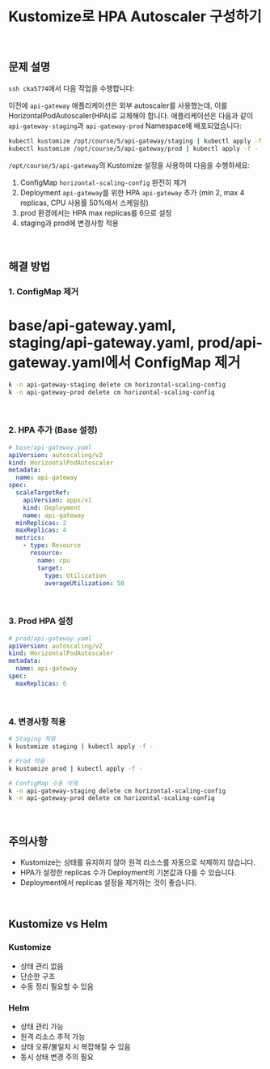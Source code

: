 # Kustomize로 HPA Autoscaler 구성하기

<br/>

## 문제 설명
`ssh cka5774`에서 다음 작업을 수행합니다:

이전에 `api-gateway` 애플리케이션은 외부 autoscaler를 사용했는데, 이를 HorizontalPodAutoscaler(HPA)로 교체해야 합니다. 애플리케이션은 다음과 같이 `api-gateway-staging`과 `api-gateway-prod` Namespace에 배포되었습니다:

```bash
kubectl kustomize /opt/course/5/api-gateway/staging | kubectl apply -f -
kubectl kustomize /opt/course/5/api-gateway/prod | kubectl apply -f -
```

`/opt/course/5/api-gateway`의 Kustomize 설정을 사용하여 다음을 수행하세요:

1. ConfigMap `horizontal-scaling-config` 완전히 제거
2. Deployment `api-gateway`를 위한 HPA `api-gateway` 추가 (min 2, max 4 replicas, CPU 사용률 50%에서 스케일링)
3. prod 환경에서는 HPA max replicas를 6으로 설정
4. staging과 prod에 변경사항 적용

<br/>

## 해결 방법

### 1. ConfigMap 제거
# base/api-gateway.yaml, staging/api-gateway.yaml, prod/api-gateway.yaml에서 ConfigMap 제거

```bash
k -n api-gateway-staging delete cm horizontal-scaling-config
k -n api-gateway-prod delete cm horizontal-scaling-config
```

<br/>

### 2. HPA 추가 (Base 설정)
```yaml
# base/api-gateway.yaml
apiVersion: autoscaling/v2
kind: HorizontalPodAutoscaler
metadata:
  name: api-gateway
spec:
  scaleTargetRef:
    apiVersion: apps/v1
    kind: Deployment
    name: api-gateway
  minReplicas: 2
  maxReplicas: 4
  metrics:
    - type: Resource
      resource:
        name: cpu
        target:
          type: Utilization
          averageUtilization: 50
```

<br/>

### 3. Prod HPA 설정
```yaml
# prod/api-gateway.yaml
apiVersion: autoscaling/v2
kind: HorizontalPodAutoscaler
metadata:
  name: api-gateway
spec:
  maxReplicas: 6
```

<br/>

### 4. 변경사항 적용
```bash
# Staging 적용
k kustomize staging | kubectl apply -f -

# Prod 적용
k kustomize prod | kubectl apply -f -

# ConfigMap 수동 삭제
k -n api-gateway-staging delete cm horizontal-scaling-config
k -n api-gateway-prod delete cm horizontal-scaling-config
```

<br/>

## 주의사항
- Kustomize는 상태를 유지하지 않아 원격 리소스를 자동으로 삭제하지 않습니다.
- HPA가 설정한 replicas 수가 Deployment의 기본값과 다를 수 있습니다.
- Deployment에서 replicas 설정을 제거하는 것이 좋습니다.

<br/>

## Kustomize vs Helm
### Kustomize
- 상태 관리 없음
- 단순한 구조
- 수동 정리 필요할 수 있음

### Helm
- 상태 관리 가능
- 원격 리소스 추적 가능
- 상태 오류/불일치 시 복잡해질 수 있음
- 동시 상태 변경 주의 필요
